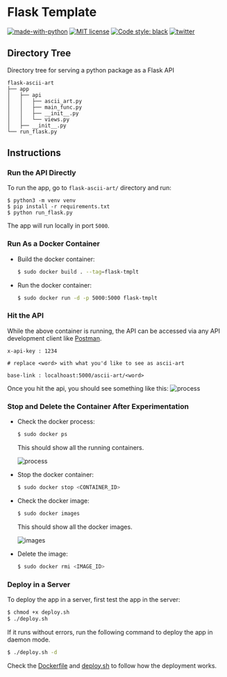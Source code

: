 # Flask Template

[![made-with-python](https://img.shields.io/badge/Made%20with-Python-1f425f.svg)](https://www.python.org/) [![MIT license](https://img.shields.io/badge/License-MIT-blue.svg)](https://github.com/rednafi/protomate/blob/master/LICENSE) [![Code style: black](https://img.shields.io/badge/code%20style-black-000000.svg)](https://github.com/python/black)
[![twitter](https://img.shields.io/twitter/url/https/home?style=social)](https://twitter.com)


## Directory Tree
Directory tree for serving a python package as a Flask API

```
flask-ascii-art
├── app
│   ├── api
│   │   ├── ascii_art.py
│   │   ├── main_func.py
│   │   ├── __init__.py
│   │   └── views.py
│   ├── __init__.py
└── run_flask.py
```

## Instructions

### Run the API Directly
To run the app, go to `flask-ascii-art/` directory and run:

```
$ python3 -m venv venv
$ pip install -r requirements.txt
$ python run_flask.py
```
The app will run locally in port `5000`.

### Run As a Docker Container

* Build the docker container:

    ```bash
    $ sudo docker build . --tag=flask-tmplt
    ```

* Run the docker container: 

    ```bash
    $ sudo docker run -d -p 5000:5000 flask-tmplt
    ```

### Hit the API

While the above container is running, the API can be accessed via any API development client like [Postman](https://www.getpostman.com/).

```
x-api-key : 1234

# replace <word> with what you'd like to see as ascii-art

base-link : localhoast:5000/ascii-art/<word>
```
Once you hit the api, you should see something like this:
 ![process](https://github.com/rednafi/flask-tmplt/blob/master/imgs/containter_process.png)

### Stop and Delete the Container After Experimentation

* Check the docker process:

    ```bash
    $ sudo docker ps
    ```
    This should show all the running containers.

    ![process](https://github.com/rednafi/flask-tmplt/blob/master/imgs/postman_flask_api.png)

* Stop the docker container:

    ```bash
    $ sudo docker stop <CONTAINER_ID> 
    ```

* Check the docker image:
   
  ```bash
  $ sudo docker images
  ```
  This should show all the docker images.

  ![images](https://github.com/rednafi/flask-tmplt/blob/master/imgs/docker_images.png)

  
* Delete the image:

  ```bash
  $ sudo docker rmi <IMAGE_ID>
  ``` 

### Deploy in a Server

To deploy the app in a server, first test the app in the server:

```bash
$ chmod +x deploy.sh
$ ./deploy.sh
```

If it runs without errors, run the following command to deploy the app in daemon mode.

```bash
$ ./deploy.sh -d
```
Check the [Dockerfile](https://github.com/rednafi/flask-tmplt/blob/master/Dockerfile) and [deploy.sh](https://github.com/rednafi/flask-tmplt/blob/master/deploy.sh) to follow how the deployment works.